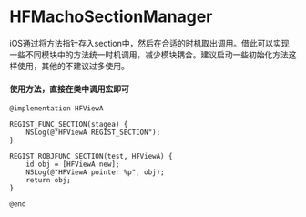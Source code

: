 # HFMachoSectionManager
iOS通过将方法指针存入section中，然后在合适的时机取出调用。借此可以实现一些不同模块中的方法统一时机调用，减少模块耦合。建议启动一些初始化方法这样使用，其他的不建议过多使用。

#### 使用方法，直接在类中调用宏即可
```
@implementation HFViewA

REGIST_FUNC_SECTION(stagea) {
    NSLog(@"HFViewA REGIST_SECTION");
}

REGIST_ROBJFUNC_SECTION(test, HFViewA) {
    id obj = [HFViewA new];
    NSLog(@"HFViewA pointer %p", obj);
    return obj;
}

@end
```
